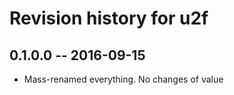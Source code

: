 # Revision history for u2f

## 0.1.0.0  -- 2016-09-15

* Mass-renamed everything. No changes of value
